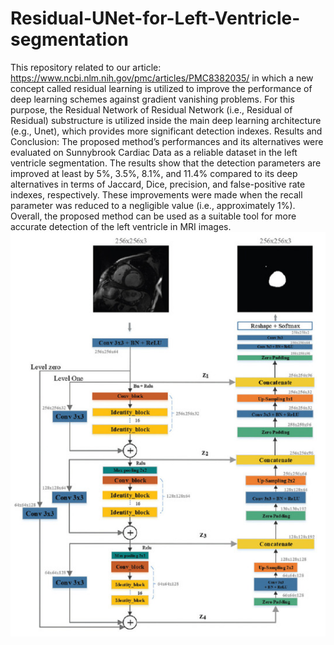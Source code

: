 # Residual-UNet-for-Left-Ventricle-segmentation
This repository related to our article: 
https://www.ncbi.nlm.nih.gov/pmc/articles/PMC8382035/ in which a new concept called residual learning is utilized to improve the performance of deep learning schemes against gradient vanishing problems. For this purpose, the Residual Network of Residual Network (i.e., Residual of Residual) substructure is utilized inside the main deep learning architecture (e.g., Unet), which provides more significant detection
indexes. Results and Conclusion: The proposed method’s performances and its alternatives were evaluated on Sunnybrook Cardiac Data as a reliable dataset in the left ventricle segmentation. The results show that the detection parameters are improved at least by 5%, 3.5%, 8.1%, and
11.4% compared to its deep alternatives in terms of Jaccard, Dice, precision, and false-positive rate indexes, respectively. These improvements were made when the recall parameter was reduced to a negligible value (i.e., approximately 1%). Overall, the proposed method can be used as a suitable tool for more accurate detection of the left ventricle in MRI images.
<img src="/JMSS-11-159-g004.jpg" alt="Alt text" title="Optional title">


